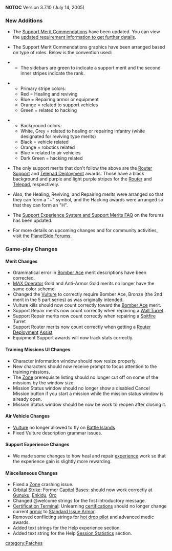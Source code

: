 **NOTOC** Version 3.7.10 (July 14, 2005)

### New Additions

- The [Support Merit
  Commendations](../merits/Support_Merit_Commendations.md) have been
  updated. You can view the [updated requirement information to get
  further
  details](http://psforums.station.sony.com/ps/board/message?board.id=indevelopment&message.id=7586).

<!-- -->

- The Support Merit Commendations graphics have been arranged based on
  type of roles. Below is the convention used:

<!-- -->

  - - The sidebars are green to indicate a support merit and the
    second inner stripes indicate the rank.

<!-- -->

  - - Primary stripe colors:
    - Red = Healing and reviving
    - Blue = Repairing armor or equipment
    - Orange = related to support vehicles
    - Green = related to hacking

<!-- -->

  - - Background colors:
    - White, Grey = related to healing or repairing infantry
      (white designated for reviving type merits)
    - Black = vehicle related
    - Orange = robotics related
    - Blue = related to air vehicles
    - Dark Green = hacking related

<!-- -->

- The only support merits that don't follow the above are the [Router
  Support](../merits/Router_Support.md) and [Telepad
  Deployment](../merits/Telepad_Deployment.md) awards. Those have a
  black background and purple and light purple stripes for the
  [Router](../vehicles/Router.md) and [Telepad](../weapons/Telepad.md),
  respectively.

<!-- -->

- Also, the Healing, Reviving, and Repairing merits were arranged so
  that they can form a "+" symbol, and the Hacking awards were
  arranged so that they can form an "H".

<!-- -->

- The [Support Experience System and Support Merits
  FAQ](http://psforums.station.sony.com/ps/board/message?board.id=faq&message.id=28)
  on the forums has been updated.

<!-- -->

- For more details on upcoming changes and for community activities,
  visit the [PlanetSide Forums](http://psforums.station.sony.com/ps).

### Game-play Changes

#### Merit Changes

- Grammatical error in [Bomber Ace](../merits/Bomber_Ace.md) merit
  descriptions have been corrected.
- [MAX Operator](../merits/MAX_Operator.md) Gold and Anti-Armor Gold
  merits no longer have the same color scheme.
- Changed the [Vulture](../vehicles/Vulture.md) to correctly require
  Bomber Ace, Bronze (the 2nd merit in the 5 part series) as was
  originally intended.
- Vulture kills should now count correctly toward the [Bomber
  Ace](../merits/Bomber_Ace.md) merit.
- Support Repair merits now count correctly when repairing a [Wall
  Turret](../items/Phalanx.md).
- Support Repair merits now count correctly when repairing a
  [Spitfire](Spitfire.md) Turret
- Support Router merits now count correctly when getting a [Router
  Deployment](../merits/Router_Support.md) [Assist](../terminology/Assist.md)
- Equipment Support awards will now track stats correctly.

#### Training Missions UI Changes

- Character information window should now resize properly.
- New characters should now receive prompt to focus attention to the
  training missions.
- The [Zone](../terminology/Zone.md) prerequisite listing should no longer
  cut off on some of the missions by the window size.
- Mission Status window should no longer show a disabled Cancel
  Mission button if you start a mission while the mission status
  window is already open.
- Mission Status window should be now be work to reopen after closing
  it.

#### Air Vehicle Changes

- [Vulture](../vehicles/Vulture.md) no longer allowed to fly on [Battle
  Islands](../locations/Battle_Islands.md)
- Fixed Vulture description grammar issues.

#### Support Experience Changes

- We made some changes to how heal and repair
  [experience](../etc/Experience.md) work so that the experience gain
  is slightly more rewarding.

#### Miscellaneous Changes

- Fixed a [Zone](../terminology/Zone.md) crashing issue.
- [Orbital Strike](../commands/Orbital_Strike.md): Former
  [Capitol](../locations/Capitol.md) Bases: should now work correctly at
  [Gunuku](../facilities/Gunuku.md), [Enkidu](../facilities/Enkidu.md),
  [Oro](../facilities/Oro.md)
- Changed @welcome strings for the first introductory message.
- [Certification Terminal](../items/Certification_Terminal.md):
  Unlearning [certifications](../certifications/Certification.md) should no
  longer change current [armor](../Armor.md) to [Standard Issue
  Armor](../armor/Standard_Exo-Suit.md).
- Removed conflicting strings for [hot drop
  pilot](../merits/Galaxy_Support_Pilot.md) and advanced medic awards.
- Added text strings for the Help experience section.
- Added text string for the Help [Session
  Statistics](../terminology/Session_Statistics.md) section.

[category:Patches](category:Patches.md)
